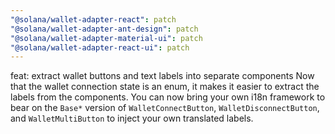 ```yaml
---
"@solana/wallet-adapter-react": patch
"@solana/wallet-adapter-ant-design": patch
"@solana/wallet-adapter-material-ui": patch
"@solana/wallet-adapter-react-ui": patch
---
```


feat: extract wallet buttons and text labels into separate components
Now that the wallet connection state is an enum, it makes it easier to extract the labels from the components. You can now bring your own i18n framework to bear on the `Base*` version of `WalletConnectButton`, `WalletDisconnectButton`, and `WalletMultiButton` to inject your own translated labels.
